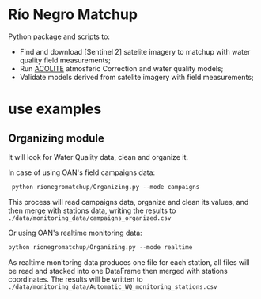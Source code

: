 # Río Negro Matchup

Python package and scripts to:  
- Find and download [Sentinel 2] satelite imagery to matchup with water quality field measurements;  
- Run [ACOLITE](https://hypercoast.org/) atmosferic Correction and water quality models;  
- Validate models derived from satelite imagery with field measurements;  

# use examples

## Organizing module
It will look for Water Quality data, clean and organize it.

In case of using OAN's field campaigns data:
```python
 python rionegromatchup/Organizing.py --mode campaigns
```
This process will read campaigns data, organize and clean its values, and then merge with stations data, writing the results to `./data/monitoring_data/campaigns_organized.csv`

Or using OAN's realtime monitoring data:
```python
python rionegromatchup/Organizing.py --mode realtime
```
As realtime monitoring data produces one file for each station, all files will be read and stacked into one DataFrame then merged with stations coordinates.
The results will be written to `./data/monitoring_data/Automatic_WQ_monitoring_stations.csv`
